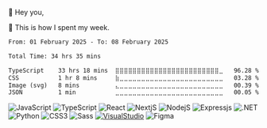 <p>👋 Hey you,</p>
<p>🏴 This is how I spent my week.</p>

<!--START_SECTION:waka-->

```txt
From: 01 February 2025 - To: 08 February 2025

Total Time: 34 hrs 35 mins

TypeScript    33 hrs 18 mins  ⣿⣿⣿⣿⣿⣿⣿⣿⣿⣿⣿⣿⣿⣿⣿⣿⣿⣿⣿⣿⣿⣿⣿⣿⣀   96.28 %
CSS           1 hr 8 mins     ⣷⣀⣀⣀⣀⣀⣀⣀⣀⣀⣀⣀⣀⣀⣀⣀⣀⣀⣀⣀⣀⣀⣀⣀⣀   03.28 %
Image (svg)   8 mins          ⣄⣀⣀⣀⣀⣀⣀⣀⣀⣀⣀⣀⣀⣀⣀⣀⣀⣀⣀⣀⣀⣀⣀⣀⣀   00.39 %
JSON          1 min           ⣀⣀⣀⣀⣀⣀⣀⣀⣀⣀⣀⣀⣀⣀⣀⣀⣀⣀⣀⣀⣀⣀⣀⣀⣀   00.05 %
```

<!--END_SECTION:waka-->

![JavaScript](https://img.shields.io/badge/javascript-%23323330.svg?style=for-the-badge&logo=javascript&logoColor=white)
![TypeScript](https://img.shields.io/badge/typescript-%23323330.svg?style=for-the-badge&logo=typescript&logoColor=white)
![React](https://img.shields.io/badge/react-%23323330.svg?style=for-the-badge&logo=react&logoColor=white)
![NextjS](https://img.shields.io/badge/Next-%23323330?style=for-the-badge&logo=next.js&logoColor=white)
![NodejS](https://img.shields.io/badge/node.js-%23323330?style=for-the-badge&logo=node.js&logoColor=white)
![Expressjs](https://img.shields.io/badge/express.js-%23323330.svg?style=for-the-badge&logo=express&logoColor=white)
![.NET](https://img.shields.io/badge/dotnet-%23323330?style=for-the-badge&logo=dotnet&logoColor=white)
![Python](https://img.shields.io/badge/python-%23323330?style=for-the-badge&logo=python&logoColor=white)
![CSS3](https://img.shields.io/badge/css3-%23323330.svg?style=for-the-badge&logo=css3&logoColor=white)
![Sass](https://img.shields.io/badge/sass-%23323330.svg?style=for-the-badge&logo=sass&logoColor=white)
[![VisualStudio](https://img.shields.io/badge/VSCode-%23323330?style=for-the-badge&logo=visual%20studio%20code&logoColor=white)](https://code.visualstudio.com/)
![Figma](https://img.shields.io/badge/figma-%23323330.svg?style=for-the-badge&logo=figma&logoColor=white)
<!--![Nestsj](https://img.shields.io/badge/NestJS-%23323330?logo=nestjs&logoColor=white&style=for-the-badge)
![GraphQL](https://img.shields.io/badge/GraphQL-%23323330?logo=graphql&logoColor=white&style=for-the-badge)-->

